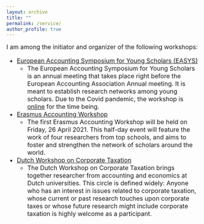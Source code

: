 ```yaml
---
layout: archive
title: ""
permalink: /service/
author_profile: true
---
```

 

<font size="3"> 
I am among the initiator and organizer of the following workshops:
<p> </p>
<ul>
 <li> <a href="http://easys-online.com/" target="_blank">European Accounting Symposium for Young Scholars (EASYS)</a> 
      <ul> <li> The European Accounting Symposium for Young Scholars is an annual meeting that takes place right before the European Accounting Association Annual meeting. It is meant to establish research networks among young scholars. Due to the Covid pandemic, the workshop is <a href=": http://easys-online.com/easys-online/" target="_blank">online</a> for the time being. </li> </ul>   
 <li> <a href="https://www.eur.nl/en/ese/events/erasmus-accounting-workshop" target="_blank">Erasmus Accounting Workshop</a> 
      <ul> <li> The first Erasmus Accounting Workshop will be held on Friday, 26 April 2021. This half-day event will feature the work of four researchers from top schools, and aims to foster and strengthen the network of scholars around the world. </li> </ul> 
 <li> <a href="https://www.eur.nl/en/ese/events/dutch-workshop-corporate-taxation" target="_blank">Dutch Workshop on Corporate Taxation</a> 
      <ul> <li> The Dutch Workshop on Corporate Taxation brings together researcher from accounting and economics at Dutch universities. This circle is defined widely: Anyone who has an interest in issues related to corporate taxation, whose current or past research touches upon corporate taxes or whose future research might include corporate taxation is highly welcome as a participant.   </li>  </ul> 
</ul> 
  </font> 


